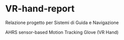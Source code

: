 # VR-hand-report
Relazione progetto per Sistemi di Guida e Navigazione

AHRS sensor-based Motion Tracking Glove (VR Hand)
